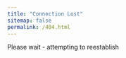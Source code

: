 ```yaml
---
title: "Connection Lost"
sitemap: false
permalink: /404.html
---
```


Please wait - attempting to reestablish
